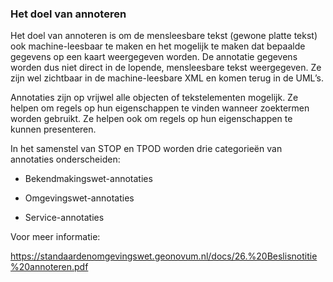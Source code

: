 ### Het doel van annoteren

Het doel van annoteren is om de mensleesbare tekst (gewone platte tekst) ook
machine-leesbaar te maken en het mogelijk te maken dat bepaalde gegevens op een
kaart weergegeven worden. De annotatie gegevens worden dus niet direct in de
lopende, mensleesbare tekst weergegeven. Ze zijn wel zichtbaar in de
machine-leesbare XML en komen terug in de UML’s.

Annotaties zijn op vrijwel alle objecten of tekstelementen mogelijk. Ze helpen
om regels op hun eigenschappen te vinden wanneer zoektermen worden gebruikt. Ze
helpen ook om regels op hun eigenschappen te kunnen presenteren.

In het samenstel van STOP en TPOD worden drie categorieën van annotaties
onderscheiden:

-   Bekendmakingswet-annotaties

-   Omgevingswet-annotaties

-   Service-annotaties

Voor meer informatie:

<https://standaardenomgevingswet.geonovum.nl/docs/26.%20Beslisnotitie%20annoteren.pdf>
